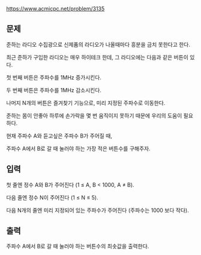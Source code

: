 https://www.acmicpc.net/problem/3135

## 문제
준하는 라디오 수집광으로 신제품의 라디오가 나올때마다 흥분을 금치 못한다고 한다.

최근 준하가 구입한 라디오는 매우 하이테크 한데, 그 라디오에는 다음과 같은 버튼이 있다.

첫 번째 버튼은 주파수를 1MHz 증가시킨다.

두 번째 버튼은 주파수를 1MHz 감소시킨다.

나머지 N개의 버튼은 즐겨찾기 기능으로, 미리 지정된 주파수로 이동한다.

준하는 몸이 안좋아 하루에 손가락을 몇 번 움직이지 못하기 때문에 우리의 도움이 필요하다.

현재 주파수 A와 듣고싶은 주파수 B가 주어질 때, 

주파수 A에서 B로 갈 때 눌러야 하는 가장 적은 버튼수를 구해주자.

## 입력
첫 줄엔 정수 A와 B가 주어진다 (1 ≤ A, B < 1000, A ≠ B).

다음 줄엔 정수 N이 주어진다 (1 ≤ N ≤ 5).

다음 N개의 줄엔 미리 지정되어 있는 주파수가 주어진다 (주파수는 1000 보다 작다).

## 출력
주파수 A에서 B로 갈 때 눌러야 하는 버튼수의 최솟값을 출력한다.
